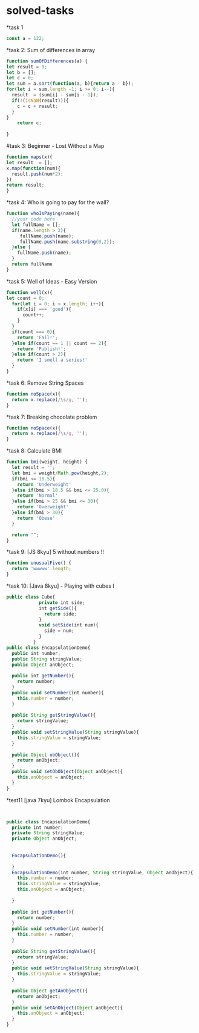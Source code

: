 # solved-tasks
*task 1
```javascript
const a = 122;
```
*task 2: Sum of differences in array
```javascript
function sumOfDifferences(a) {
let result = 0;
let b = [];
let c = 0;
let sum = a.sort(function(a, b){return a - b});
for(let i = sum.length -1; i >= 0; i--){
  result  = (sum[i] - sum[i - 1]);
  if(!(isNaN(result))){
    c = c + result;
  }
}
    return c;
  
}
```

#task 3: Beginner - Lost Without a Map

```javascript
function maps(x){
let result  = [];
x.map(function(num){
  result.push(num*2);
})
return result;
}
```

*task 4: Who is going to pay for the wall?
```javascript
function whoIsPaying(name){
  //your code here
  let fullName = [];
  if(name.length > 2){
     fullName.push(name);
     fullName.push(name.substring(0,2));
  }else {
    fullName.push(name);
  }
  return fullName
}
```
*task 5: Well of Ideas - Easy Version
```javascript
function well(x){
let count = 0;
  for(let i = 0; i < x.length; i++){
    if(x[i] === 'good'){
      count++;
    }
  }
  if(count === 0){
    return 'Fail!';
  }else if(count == 1 || count == 2){
    return 'Publish!';
  }else if(count > 2){
    return 'I smell a series!'
  }
}
```
*task 6: Remove String Spaces
```javascript
function noSpace(x){
  return x.replace(/\s/g, '');
}
```
*task 7: Breaking chocolate problem
```javascript
function noSpace(x){
  return x.replace(/\s/g, '');
}
```
*task 8: Calculate BMI
```javascript
function bmi(weight, height) {
  let result = '';
  let bmi = weight/Math.pow(height,2);
  if(bmi <= 18.5){
    return 'Underweight'
  }else if(bmi > 18.5 && bmi <= 25.0){
    return 'Normal'
  }else if(bmi > 25 && bmi <= 30){
    return 'Overweight'
  }else if(bmi > 30){
    return 'Obese'
  }

  return "";
}
```
*task 9: [JS 8kyu] 5 without numbers !!
```javascript
function unusualFive() {
  return 'wwwww'.length;
}
```
*task 10: [Java 8kyu] - Playing with cubes I
```javascript
public class Cube{
            private int side;
            int getSide(){
              return side;
            }
            void setSide(int num){
              side = num;
            }
          }
public class EncapsulationDemo{
  public int number;
  public String stringValue;
  public Object anObject;
  
  public int getNumber(){
    return number;
  }
  public void setNumber(int number){
    this.number = number;
  }
  
  public String getStringValue(){
    return stringValue;
  }        
  public void setStringValue(String stringValue){
    this.stringValue = stringValue;
  }
  
  public Object obObject(){
    return anObject;
  }
  public void setObObject(Object anObject){
    this.anObject = anObject;
  }
}

```

*test11 [java 7kyu] Lombok Encapsulation
```javascript


public class EncapsulationDemo{
  private int number;
  private String stringValue;
  private Object anObject;
  
  
  EncapsulationDemo(){
  
  }
  EncapsulationDemo(int number, String stringValue, Object anObject){
    this.number = number;
    this.stringValue = stringValue;
    this.anObject = anObject;
  
  }
  
  public int getNumber(){
    return number;
  }
  public void setNumber(int number){
    this.number = number;
  }
  
  public String getStringValue(){
    return stringValue;
  }        
  public void setStringValue(String stringValue){
    this.stringValue = stringValue;
  }
  
  public Object getAnObject(){
    return anObject;
  }
  public void setAnObject(Object anObject){
    this.anObject = anObject;
  }
}
```


         